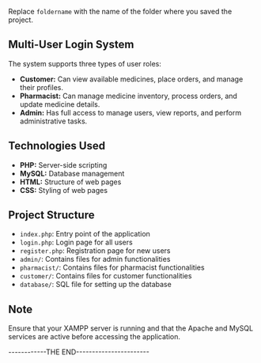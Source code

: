 Replace `foldername` with the name of the folder where you saved the project.

## Multi-User Login System
The system supports three types of user roles:
- **Customer:** Can view available medicines, place orders, and manage their profiles.
- **Pharmacist:** Can manage medicine inventory, process orders, and update medicine details.
- **Admin:** Has full access to manage users, view reports, and perform administrative tasks.

## Technologies Used
- **PHP:** Server-side scripting
- **MySQL:** Database management
- **HTML:** Structure of web pages
- **CSS:** Styling of web pages

## Project Structure
- `index.php`: Entry point of the application
- `login.php`: Login page for all users
- `register.php`: Registration page for new users
- `admin/`: Contains files for admin functionalities
- `pharmacist/`: Contains files for pharmacist functionalities
- `customer/`: Contains files for customer functionalities
- `database/`: SQL file for setting up the database

## Note
Ensure that your XAMPP server is running and that the Apache and MySQL services are active before accessing the application.

------------THE END-----------------------
